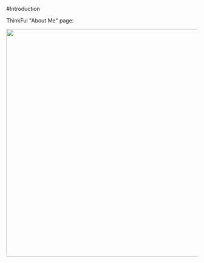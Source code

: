 #Introduction

ThinkFul "About Me" page:

<img src="https://user-images.githubusercontent.com/94889074/173708189-16278827-8bd5-447c-9f6c-226aee02c32b.png" width="600" height="600">


